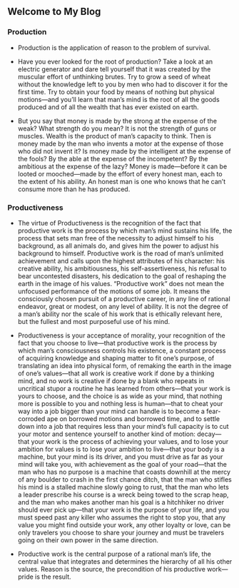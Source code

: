 ## Welcome to My Blog
### Production
- Production is the application of reason to the problem of survival.

- Have you ever looked for the root of production? Take a look at an electric generator and dare tell yourself that it was created by the muscular effort of unthinking brutes. Try to grow a seed of wheat without the knowledge left to you by men who had to discover it for the first time. Try to obtain your food by means of nothing but physical motions—and you’ll learn that man’s mind is the root of all the goods produced and of all the wealth that has ever existed on earth.

- But you say that money is made by the strong at the expense of the weak? What strength do you mean? It is not the strength of guns or muscles. Wealth is the product of man’s capacity to think. Then is money made by the man who invents a motor at the expense of those who did not invent it? Is money made by the intelligent at the expense of the fools? By the able at the expense of the incompetent? By the ambitious at the expense of the lazy? Money is made—before it can be looted or mooched—made by the effort of every honest man, each to the extent of his ability. An honest man is one who knows that he can’t consume more than he has produced.

### Productiveness
- The virtue of Productiveness is the recognition of the fact that productive work is the process by which man’s mind sustains his life, the process that sets man free of the necessity to adjust himself to his background, as all animals do, and gives him the power to adjust his background to himself. Productive work is the road of man’s unlimited achievement and calls upon the highest attributes of his character: his creative ability, his ambitiousness, his self-assertiveness, his refusal to bear uncontested disasters, his dedication to the goal of reshaping the earth in the image of his values. “Productive work” does not mean the unfocused performance of the motions of some job. It means the consciously chosen pursuit of a productive career, in any line of rational endeavor, great or modest, on any level of ability. It is not the degree of a man’s ability nor the scale of his work that is ethically relevant here, but the fullest and most purposeful use of his mind.

- Productiveness is your acceptance of morality, your recognition of the fact that you choose to live—that productive work is the process by which man’s consciousness controls his existence, a constant process of acquiring knowledge and shaping matter to fit one’s purpose, of translating an idea into physical form, of remaking the earth in the image of one’s values—that all work is creative work if done by a thinking mind, and no work is creative if done by a blank who repeats in uncritical stupor a routine he has learned from others—that your work is yours to choose, and the choice is as wide as your mind, that nothing more is possible to you and nothing less is human—that to cheat your way into a job bigger than your mind can handle is to become a fear-corroded ape on borrowed motions and borrowed time, and to settle down into a job that requires less than your mind’s full capacity is to cut your motor and sentence yourself to another kind of motion: decay—that your work is the process of achieving your values, and to lose your ambition for values is to lose your ambition to live—that your body is a machine, but your mind is its driver, and you must drive as far as your mind will take you, with achievement as the goal of your road—that the man who has no purpose is a machine that coasts downhill at the mercy of any boulder to crash in the first chance ditch, that the man who stifles his mind is a stalled machine slowly going to rust, that the man who lets a leader prescribe his course is a wreck being towed to the scrap heap, and the man who makes another man his goal is a hitchhiker no driver should ever pick up—that your work is the purpose of your life, and you must speed past any killer who assumes the right to stop you, that any value you might find outside your work, any other loyalty or love, can be only travelers you choose to share your journey and must be travelers going on their own power in the same direction.

- Productive work is the central purpose of a rational man’s life, the central value that integrates and determines the hierarchy of all his other values. Reason is the source, the precondition of his productive work—pride is the result.
